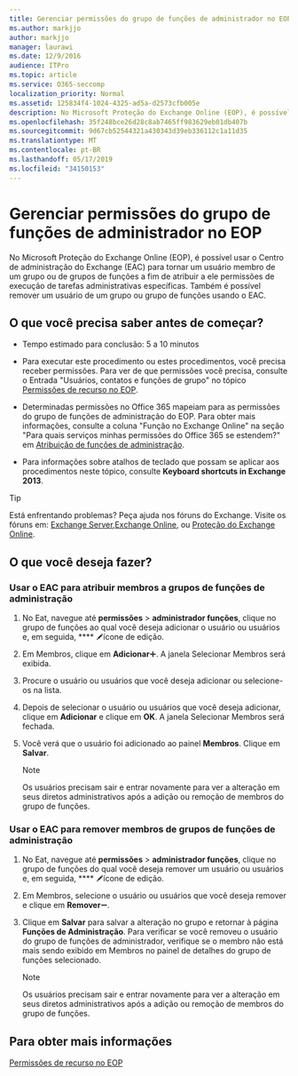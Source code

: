 ```yaml
---
title: Gerenciar permissões do grupo de funções de administrador no EOP
ms.author: markjjo
author: markjjo
manager: laurawi
ms.date: 12/9/2016
audience: ITPro
ms.topic: article
ms.service: O365-seccomp
localization_priority: Normal
ms.assetid: 125834f4-1024-4325-ad5a-d2573cfb005e
description: No Microsoft Proteção do Exchange Online (EOP), é possível usar o Centro de administração do Exchange (EAC) para tornar um usuário membro de um grupo ou de grupos de funções a fim de atribuir a ele permissões de execução de tarefas administrativas específicas. Também é possível remover um usuário de um grupo ou grupo de funções usando o EAC.
ms.openlocfilehash: 35f248bce26d28c8ab7465ff983629eb01db407b
ms.sourcegitcommit: 9d67cb52544321a430343d39eb336112c1a11d35
ms.translationtype: MT
ms.contentlocale: pt-BR
ms.lasthandoff: 05/17/2019
ms.locfileid: "34150153"
---
```

# <a name="manage-admin-role-group-permissions-in-eop"></a>Gerenciar permissões do grupo de funções de administrador no EOP
  
No Microsoft Proteção do Exchange Online (EOP), é possível usar o Centro de administração do Exchange (EAC) para tornar um usuário membro de um grupo ou de grupos de funções a fim de atribuir a ele permissões de execução de tarefas administrativas específicas. Também é possível remover um usuário de um grupo ou grupo de funções usando o EAC.
  
## <a name="what-do-you-need-to-know-before-you-begin"></a>O que você precisa saber antes de começar?

- Tempo estimado para conclusão: 5 a 10 minutos
    
- Para executar este procedimento ou estes procedimentos, você precisa receber permissões. Para ver de que permissões você precisa, consulte o Entrada "Usuários, contatos e funções de grupo" no tópico [Permissões de recurso no EOP](feature-permissions-in-eop.md). 
    
- Determinadas permissões no Office 365 mapeiam para as permissões do grupo de funções de administração do EOP. Para obter mais informações, consulte a coluna "Função no Exchange Online" na seção "Para quais serviços minhas permissões do Office 365 se estendem?" em [Atribuição de funções de administração](https://go.microsoft.com/fwlink/p/?LinkId=286708).
    
- Para informações sobre atalhos de teclado que possam se aplicar aos procedimentos neste tópico, consulte **Keyboard shortcuts in Exchange 2013**.
    
> [!TIP]
> Está enfrentando problemas? Peça ajuda nos fóruns do Exchange. Visite os fóruns em: [Exchange Server](https://go.microsoft.com/fwlink/p/?linkId=60612),[Exchange Online](https://go.microsoft.com/fwlink/p/?linkId=267542), ou [Proteção do Exchange Online](https://go.microsoft.com/fwlink/p/?linkId=285351). 
  
## <a name="what-do-you-want-to-do"></a>O que você deseja fazer?

### <a name="use-the-eac-to-assign-members-to-admin-role-groups"></a>Usar o EAC para atribuir membros a grupos de funções de administração

1. No Eat, navegue até **permissões** \> **administrador funções**, clique no grupo de funções ao qual você deseja adicionar o usuário ou usuários e, em seguida, **** ![clique em Editar](../media/ITPro-EAC-EditIcon.gif)ícone de edição.
    
2. Em Membros, clique em **Adicionar**![Ícone Adicionar](../media/ITPro-EAC-AddIcon.gif). A janela Selecionar Membros será exibida.
    
3. Procure o usuário ou usuários que você deseja adicionar ou selecione-os na lista.
    
4. Depois de selecionar o usuário ou usuários que você deseja adicionar, clique em **Adicionar** e clique em **OK**. A janela Selecionar Membros será fechada.
    
5. Você verá que o usuário foi adicionado ao painel **Membros**. Clique em **Salvar**.
    
    > [!NOTE]
    > Os usuários precisam sair e entrar novamente para ver a alteração em seus diretos administrativos após a adição ou remoção de membros do grupo de funções. 
  
### <a name="use-the-eac-to-remove-members-from-admin-role-groups"></a>Usar o EAC para remover membros de grupos de funções de administração

1. No Eat, navegue até **permissões** \> **administrador funções**, clique no grupo de funções do qual você deseja remover um usuário ou usuários e, em seguida, **** ![clique em Editar](../media/ITPro-EAC-EditIcon.gif)ícone de edição.
    
2. Em Membros, selecione o usuário ou usuários que você deseja remover e clique em **Remover**![ícone Remover](../media/ITPro-EAC-RemoveIcon.gif).
    
3. Clique em **Salvar** para salvar a alteração no grupo e retornar à página **Funções de Administração**. Para verificar se você removeu o usuário do grupo de funções de administrador, verifique se o membro não está mais sendo exibido em Membros no painel de detalhes do grupo de funções selecionado. 
    
    > [!NOTE]
    > Os usuários precisam sair e entrar novamente para ver a alteração em seus diretos administrativos após a adição ou remoção de membros do grupo de funções. 
  
## <a name="for-more-information"></a>Para obter mais informações

[Permissões de recurso no EOP](feature-permissions-in-eop.md)
  

